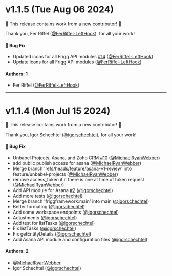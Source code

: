 # v1.1.5 (Tue Aug 06 2024)

:tada: This release contains work from a new contributor! :tada:

Thank you, Fer Riffel ([@FerRiffel-LeftHook](https://github.com/FerRiffel-LeftHook)), for all your work!

#### 🐛 Bug Fix

- Updated icons for all Frigg API modules [#14](https://github.com/friggframework/api-module-library/pull/14) ([@FerRiffel-LeftHook](https://github.com/FerRiffel-LeftHook))
- Update icons for all Frigg API modules ([@FerRiffel-LeftHook](https://github.com/FerRiffel-LeftHook))

#### Authors: 1

- Fer Riffel ([@FerRiffel-LeftHook](https://github.com/FerRiffel-LeftHook))

---

# v1.1.4 (Mon Jul 15 2024)

:tada: This release contains work from a new contributor! :tada:

Thank you, Igor Schechtel ([@igorschechtel](https://github.com/igorschechtel)), for all your work!

#### 🐛 Bug Fix

- Unbabel Projects, Asana, and Zoho CRM [#10](https://github.com/friggframework/api-module-library/pull/10) ([@MichaelRyanWebber](https://github.com/MichaelRyanWebber))
- add public publish access for asana ([@MichaelRyanWebber](https://github.com/MichaelRyanWebber))
- Merge branch 'refs/heads/feature/asana-v1-review' into feature/unbabel-projects ([@MichaelRyanWebber](https://github.com/MichaelRyanWebber))
- remove access_token if it there is one at time of token request ([@MichaelRyanWebber](https://github.com/MichaelRyanWebber))
- Add API module for Asana [#2](https://github.com/friggframework/api-module-library/pull/2) ([@igorschechtel](https://github.com/igorschechtel))
- Add more tests ([@igorschechtel](https://github.com/igorschechtel))
- Merge branch 'friggframework:main' into main ([@igorschechtel](https://github.com/igorschechtel))
- Better formating ([@igorschechtel](https://github.com/igorschechtel))
- Add some workspace endpoints ([@igorschechtel](https://github.com/igorschechtel))
- Adjustments ([@igorschechtel](https://github.com/igorschechtel))
- Add test for listTasks ([@igorschechtel](https://github.com/igorschechtel))
- Fix listTasks ([@igorschechtel](https://github.com/igorschechtel))
- Fix getEntityDetails ([@igorschechtel](https://github.com/igorschechtel))
- Add Asana API module and configuration files ([@igorschechtel](https://github.com/igorschechtel))

#### Authors: 2

- [@MichaelRyanWebber](https://github.com/MichaelRyanWebber)
- Igor Schechtel ([@igorschechtel](https://github.com/igorschechtel))
